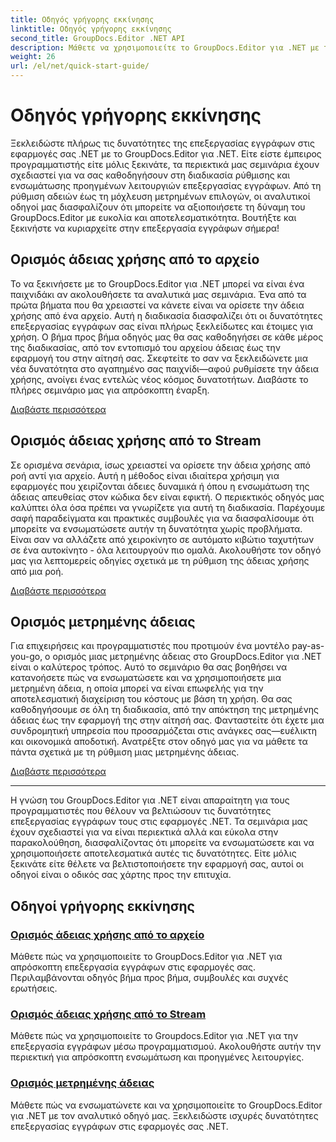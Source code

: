 ```yaml
---
title: Οδηγός γρήγορης εκκίνησης
linktitle: Οδηγός γρήγορης εκκίνησης
second_title: GroupDocs.Editor .NET API
description: Μάθετε να χρησιμοποιείτε το GroupDocs.Editor για .NET με τα αναλυτικά μας σεμινάρια. Ορίστε άδειες, ενσωματώστε δυνατότητες και ξεκλειδώστε ισχυρές δυνατότητες επεξεργασίας εγγράφων.
weight: 26
url: /el/net/quick-start-guide/
---
```


# Οδηγός γρήγορης εκκίνησης

Ξεκλειδώστε πλήρως τις δυνατότητες της επεξεργασίας εγγράφων στις εφαρμογές σας .NET με το GroupDocs.Editor για .NET. Είτε είστε έμπειρος προγραμματιστής είτε μόλις ξεκινάτε, τα περιεκτικά μας σεμινάρια έχουν σχεδιαστεί για να σας καθοδηγήσουν στη διαδικασία ρύθμισης και ενσωμάτωσης προηγμένων λειτουργιών επεξεργασίας εγγράφων. Από τη ρύθμιση αδειών έως τη μόχλευση μετρημένων επιλογών, οι αναλυτικοί οδηγοί μας διασφαλίζουν ότι μπορείτε να αξιοποιήσετε τη δύναμη του GroupDocs.Editor με ευκολία και αποτελεσματικότητα. Βουτήξτε και ξεκινήστε να κυριαρχείτε στην επεξεργασία εγγράφων σήμερα!
## Ορισμός άδειας χρήσης από το αρχείο

Το να ξεκινήσετε με το GroupDocs.Editor για .NET μπορεί να είναι ένα παιχνιδάκι αν ακολουθήσετε τα αναλυτικά μας σεμινάρια. Ένα από τα πρώτα βήματα που θα χρειαστεί να κάνετε είναι να ορίσετε την άδεια χρήσης από ένα αρχείο. Αυτή η διαδικασία διασφαλίζει ότι οι δυνατότητες επεξεργασίας εγγράφων σας είναι πλήρως ξεκλείδωτες και έτοιμες για χρήση. Ο βήμα προς βήμα οδηγός μας θα σας καθοδηγήσει σε κάθε μέρος της διαδικασίας, από τον εντοπισμό του αρχείου άδειας έως την εφαρμογή του στην αίτησή σας. Σκεφτείτε το σαν να ξεκλειδώνετε μια νέα δυνατότητα στο αγαπημένο σας παιχνίδι—αφού ρυθμίσετε την άδεια χρήσης, ανοίγει ένας εντελώς νέος κόσμος δυνατοτήτων. Διαβάστε το πλήρες σεμινάριο μας για απρόσκοπτη έναρξη.

[Διαβάστε περισσότερα](./set-license-from-file/)

## Ορισμός άδειας χρήσης από το Stream

Σε ορισμένα σενάρια, ίσως χρειαστεί να ορίσετε την άδεια χρήσης από ροή αντί για αρχείο. Αυτή η μέθοδος είναι ιδιαίτερα χρήσιμη για εφαρμογές που χειρίζονται άδειες δυναμικά ή όπου η ενσωμάτωση της άδειας απευθείας στον κώδικα δεν είναι εφικτή. Ο περιεκτικός οδηγός μας καλύπτει όλα όσα πρέπει να γνωρίζετε για αυτή τη διαδικασία. Παρέχουμε σαφή παραδείγματα και πρακτικές συμβουλές για να διασφαλίσουμε ότι μπορείτε να ενσωματώσετε αυτήν τη δυνατότητα χωρίς προβλήματα. Είναι σαν να αλλάζετε από χειροκίνητο σε αυτόματο κιβώτιο ταχυτήτων σε ένα αυτοκίνητο - όλα λειτουργούν πιο ομαλά. Ακολουθήστε τον οδηγό μας για λεπτομερείς οδηγίες σχετικά με τη ρύθμιση της άδειας χρήσης από μια ροή.

[Διαβάστε περισσότερα](./set-license-from-stream/)

## Ορισμός μετρημένης άδειας

Για επιχειρήσεις και προγραμματιστές που προτιμούν ένα μοντέλο pay-as-you-go, ο ορισμός μιας μετρημένης άδειας στο GroupDocs.Editor για .NET είναι ο καλύτερος τρόπος. Αυτό το σεμινάριο θα σας βοηθήσει να κατανοήσετε πώς να ενσωματώσετε και να χρησιμοποιήσετε μια μετρημένη άδεια, η οποία μπορεί να είναι επωφελής για την αποτελεσματική διαχείριση του κόστους με βάση τη χρήση. Θα σας καθοδηγήσουμε σε όλη τη διαδικασία, από την απόκτηση της μετρημένης άδειας έως την εφαρμογή της στην αίτησή σας. Φανταστείτε ότι έχετε μια συνδρομητική υπηρεσία που προσαρμόζεται στις ανάγκες σας—ευέλικτη και οικονομικά αποδοτική. Ανατρέξτε στον οδηγό μας για να μάθετε τα πάντα σχετικά με τη ρύθμιση μιας μετρημένης άδειας.

[Διαβάστε περισσότερα](./set-metered-license/)

---

Η γνώση του GroupDocs.Editor για .NET είναι απαραίτητη για τους προγραμματιστές που θέλουν να βελτιώσουν τις δυνατότητες επεξεργασίας εγγράφων τους στις εφαρμογές .NET. Τα σεμινάρια μας έχουν σχεδιαστεί για να είναι περιεκτικά αλλά και εύκολα στην παρακολούθηση, διασφαλίζοντας ότι μπορείτε να ενσωματώσετε και να χρησιμοποιήσετε αποτελεσματικά αυτές τις δυνατότητες. Είτε μόλις ξεκινάτε είτε θέλετε να βελτιστοποιήσετε την εφαρμογή σας, αυτοί οι οδηγοί είναι ο οδικός σας χάρτης προς την επιτυχία.
## Οδηγοί γρήγορης εκκίνησης
### [Ορισμός άδειας χρήσης από το αρχείο](./set-license-from-file/)
Μάθετε πώς να χρησιμοποιείτε το GroupDocs.Editor για .NET για απρόσκοπτη επεξεργασία εγγράφων στις εφαρμογές σας. Περιλαμβάνονται οδηγός βήμα προς βήμα, συμβουλές και συχνές ερωτήσεις.
### [Ορισμός άδειας χρήσης από το Stream](./set-license-from-stream/)
Μάθετε πώς να χρησιμοποιείτε το Groupdocs.Editor για .NET για την επεξεργασία εγγράφων μέσω προγραμματισμού. Ακολουθήστε αυτήν την περιεκτική για απρόσκοπτη ενσωμάτωση και προηγμένες λειτουργίες.
### [Ορισμός μετρημένης άδειας](./set-metered-license/)
Μάθετε πώς να ενσωματώνετε και να χρησιμοποιείτε το GroupDocs.Editor για .NET με τον αναλυτικό οδηγό μας. Ξεκλειδώστε ισχυρές δυνατότητες επεξεργασίας εγγράφων στις εφαρμογές σας .NET.